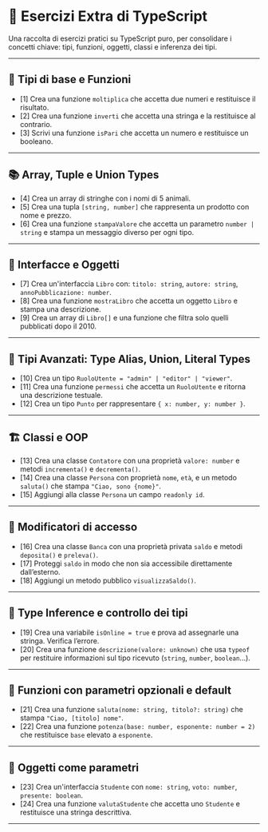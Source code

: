 # 🧪 Esercizi Extra di TypeScript

Una raccolta di esercizi pratici su TypeScript puro, per consolidare i concetti chiave: tipi, funzioni, oggetti, classi e inferenza dei tipi.

---

## 🧠 Tipi di base e Funzioni

- [1] Crea una funzione `moltiplica` che accetta due numeri e restituisce il risultato.
- [2] Crea una funzione `inverti` che accetta una stringa e la restituisce al contrario.
- [3] Scrivi una funzione `isPari` che accetta un numero e restituisce un booleano.

---

## 📚 Array, Tuple e Union Types

- [4] Crea un array di stringhe con i nomi di 5 animali.
- [5] Crea una tupla `[string, number]` che rappresenta un prodotto con nome e prezzo.
- [6] Crea una funzione `stampaValore` che accetta un parametro `number | string` e stampa un messaggio diverso per ogni tipo.

---

## 🔐 Interfacce e Oggetti

- [7] Crea un'interfaccia `Libro` con: `titolo: string`, `autore: string`, `annoPubblicazione: number`.
- [8] Crea una funzione `mostraLibro` che accetta un oggetto `Libro` e stampa una descrizione.
- [9] Crea un array di `Libro[]` e una funzione che filtra solo quelli pubblicati dopo il 2010.

---

## 🧱 Tipi Avanzati: Type Alias, Union, Literal Types

- [10] Crea un tipo `RuoloUtente = "admin" | "editor" | "viewer"`.
- [11] Crea una funzione `permessi` che accetta un `RuoloUtente` e ritorna una descrizione testuale.
- [12] Crea un tipo `Punto` per rappresentare `{ x: number, y: number }`.

---

## 🏗 Classi e OOP

- [13] Crea una classe `Contatore` con una proprietà `valore: number` e metodi `incrementa()` e `decrementa()`.
- [14] Crea una classe `Persona` con proprietà `nome`, `età`, e un metodo `saluta()` che stampa `"Ciao, sono {nome}"`.
- [15] Aggiungi alla classe `Persona` un campo `readonly id`.

---

## 🔐 Modificatori di accesso

- [16] Crea una classe `Banca` con una proprietà privata `saldo` e metodi `deposita()` e `preleva()`.
- [17] Proteggi `saldo` in modo che non sia accessibile direttamente dall’esterno.
- [18] Aggiungi un metodo pubblico `visualizzaSaldo()`.

---

## 🧠 Type Inference e controllo dei tipi

- [19] Crea una variabile `isOnline = true` e prova ad assegnarle una stringa. Verifica l’errore.
- [20] Crea una funzione `descrizione(valore: unknown)` che usa `typeof` per restituire informazioni sul tipo ricevuto (`string`, `number`, `boolean`...).

---

## 🔁 Funzioni con parametri opzionali e default

- [21] Crea una funzione `saluta(nome: string, titolo?: string)` che stampa `"Ciao, [titolo] nome"`.
- [22] Crea una funzione `potenza(base: number, esponente: number = 2)` che restituisce `base` elevato a `esponente`.

---

## 🧪 Oggetti come parametri

- [23] Crea un'interfaccia `Studente` con `nome: string`, `voto: number`, `presente: boolean`.
- [24] Crea una funzione `valutaStudente` che accetta uno `Studente` e restituisce una stringa descrittiva.

---
